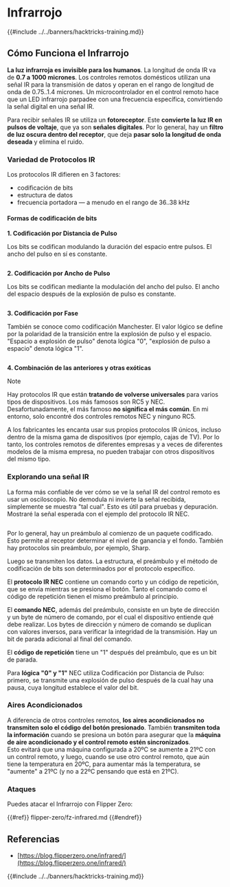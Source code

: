 # Infrarrojo

{{#include ../../banners/hacktricks-training.md}}

## Cómo Funciona el Infrarrojo <a href="#how-the-infrared-port-works" id="how-the-infrared-port-works"></a>

**La luz infrarroja es invisible para los humanos**. La longitud de onda IR va de **0.7 a 1000 micrones**. Los controles remotos domésticos utilizan una señal IR para la transmisión de datos y operan en el rango de longitud de onda de 0.75..1.4 micrones. Un microcontrolador en el control remoto hace que un LED infrarrojo parpadee con una frecuencia específica, convirtiendo la señal digital en una señal IR.

Para recibir señales IR se utiliza un **fotoreceptor**. Este **convierte la luz IR en pulsos de voltaje**, que ya son **señales digitales**. Por lo general, hay un **filtro de luz oscura dentro del receptor**, que deja **pasar solo la longitud de onda deseada** y elimina el ruido.

### Variedad de Protocolos IR <a href="#variety-of-ir-protocols" id="variety-of-ir-protocols"></a>

Los protocolos IR difieren en 3 factores:

- codificación de bits
- estructura de datos
- frecuencia portadora — a menudo en el rango de 36..38 kHz

#### Formas de codificación de bits <a href="#bit-encoding-ways" id="bit-encoding-ways"></a>

**1. Codificación por Distancia de Pulso**

Los bits se codifican modulando la duración del espacio entre pulsos. El ancho del pulso en sí es constante.

<figure><img src="../../images/image (295).png" alt=""><figcaption></figcaption></figure>

**2. Codificación por Ancho de Pulso**

Los bits se codifican mediante la modulación del ancho del pulso. El ancho del espacio después de la explosión de pulso es constante.

<figure><img src="../../images/image (282).png" alt=""><figcaption></figcaption></figure>

**3. Codificación por Fase**

También se conoce como codificación Manchester. El valor lógico se define por la polaridad de la transición entre la explosión de pulso y el espacio. "Espacio a explosión de pulso" denota lógica "0", "explosión de pulso a espacio" denota lógica "1".

<figure><img src="../../images/image (634).png" alt=""><figcaption></figcaption></figure>

**4. Combinación de las anteriores y otras exóticas**

> [!NOTE]
> Hay protocolos IR que están **tratando de volverse universales** para varios tipos de dispositivos. Los más famosos son RC5 y NEC. Desafortunadamente, el más famoso **no significa el más común**. En mi entorno, solo encontré dos controles remotos NEC y ninguno RC5.
>
> A los fabricantes les encanta usar sus propios protocolos IR únicos, incluso dentro de la misma gama de dispositivos (por ejemplo, cajas de TV). Por lo tanto, los controles remotos de diferentes empresas y a veces de diferentes modelos de la misma empresa, no pueden trabajar con otros dispositivos del mismo tipo.

### Explorando una señal IR

La forma más confiable de ver cómo se ve la señal IR del control remoto es usar un osciloscopio. No demodula ni invierte la señal recibida, simplemente se muestra "tal cual". Esto es útil para pruebas y depuración. Mostraré la señal esperada con el ejemplo del protocolo IR NEC.

<figure><img src="../../images/image (235).png" alt=""><figcaption></figcaption></figure>

Por lo general, hay un preámbulo al comienzo de un paquete codificado. Esto permite al receptor determinar el nivel de ganancia y el fondo. También hay protocolos sin preámbulo, por ejemplo, Sharp.

Luego se transmiten los datos. La estructura, el preámbulo y el método de codificación de bits son determinados por el protocolo específico.

El **protocolo IR NEC** contiene un comando corto y un código de repetición, que se envía mientras se presiona el botón. Tanto el comando como el código de repetición tienen el mismo preámbulo al principio.

El **comando NEC**, además del preámbulo, consiste en un byte de dirección y un byte de número de comando, por el cual el dispositivo entiende qué debe realizar. Los bytes de dirección y número de comando se duplican con valores inversos, para verificar la integridad de la transmisión. Hay un bit de parada adicional al final del comando.

El **código de repetición** tiene un "1" después del preámbulo, que es un bit de parada.

Para **lógica "0" y "1"** NEC utiliza Codificación por Distancia de Pulso: primero, se transmite una explosión de pulso después de la cual hay una pausa, cuya longitud establece el valor del bit.

### Aires Acondicionados

A diferencia de otros controles remotos, **los aires acondicionados no transmiten solo el código del botón presionado**. También **transmiten toda la información** cuando se presiona un botón para asegurar que la **máquina de aire acondicionado y el control remoto estén sincronizados**.\
Esto evitará que una máquina configurada a 20ºC se aumente a 21ºC con un control remoto, y luego, cuando se use otro control remoto, que aún tiene la temperatura en 20ºC, para aumentar más la temperatura, se "aumente" a 21ºC (y no a 22ºC pensando que está en 21ºC).

### Ataques

Puedes atacar el Infrarrojo con Flipper Zero:

{{#ref}}
flipper-zero/fz-infrared.md
{{#endref}}

## Referencias

- [https://blog.flipperzero.one/infrared/](https://blog.flipperzero.one/infrared/)

{{#include ../../banners/hacktricks-training.md}}
